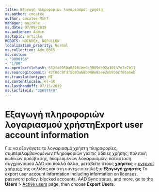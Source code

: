 ```yaml
---
title: Εξαγωγή πληροφοριών λογαριασμού χρήστη
ms.author: cmcatee
author: cmcatee-MSFT
manager: mnirkhe
ms.date: 07/09/2019
ms.audience: Admin
ms.topic: article
ROBOTS: NOINDEX, NOFOLLOW
localization_priority: Normal
ms.collection: Adm_O365
ms.custom:
- "9000166"
- "1700"
ms.openlocfilehash: 682fa0950a0816fec0c3989dc92a10137e7e7b11
ms.sourcegitcommit: 42f0dc9fdf5b93a68b048e8aee2eb9b6cf66a6eb
ms.translationtype: MT
ms.contentlocale: el-GR
ms.lasthandoff: 07/15/2019
ms.locfileid: "35697440"
---
```

# <a name="export-user-account-information"></a><span data-ttu-id="9253c-102">Εξαγωγή πληροφοριών λογαριασμού χρήστη</span><span class="sxs-lookup"><span data-stu-id="9253c-102">Export user account information</span></span>

<span data-ttu-id="9253c-103">Για να εξαγάγετε το λογαριασμό χρήστη πληροφορίες, συμπεριλαμβανομένων πληροφοριών για τις άδειες χρήσης, πολιτική κωδικών πρόσβασης, δεσμευμένων λογαριασμών, κατάσταση συγχρονισμού AAD και πολλά άλλα, μεταβείτε στους **χρήστες** > [ενεργοί χρήστες](https://go.microsoft.com/fwlink/p/?linkid=834822) της σελίδας και στη συνέχεια επιλέξτε **Εξαγωγή χρήστες**.</span><span class="sxs-lookup"><span data-stu-id="9253c-103">To export user account information including information on licenses, password policy, blocked accounts, AAD Sync status, and more, go to the **Users** > [Active users](https://go.microsoft.com/fwlink/p/?linkid=834822) page, then choose **Export Users**.</span></span>